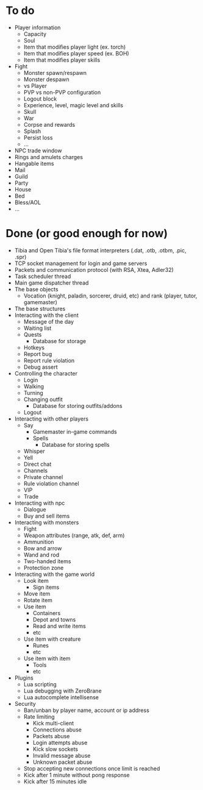 # To do

- Player information
	- Capacity
	- Soul
	- Item that modifies player light (ex. torch)
	- Item that modifies player speed (ex. BOH)
	- Item that modifies player skills
- Fight
	- Monster spawn/respawn
	- Monster despawn
	- vs Player
	- PVP vs non-PVP configuration
	- Logout block
	- Experience, level, magic level and skills
	- Skull
	- War
	- Corpse and rewards
	- Splash
	- Persist loss
	- ...
- NPC trade window
- Rings and amulets charges
- Hangable items
- Mail
- Guild
- Party
- House
- Bed
- Bless/AOL
- ...

# Done (or good enough for now)

- Tibia and Open Tibia's file format interpreters (.dat, .otb, .otbm, .pic, .spr)
- TCP socket management for login and game servers
- Packets and communication protocol (with RSA, Xtea, Adler32)
- Task scheduler thread
- Main game dispatcher thread
- The base objects
	- Vocation (knight, paladin, sorcerer, druid, etc) and rank (player, tutor, gamemaster) 
- The base structures
- Interacting with the client
	- Message of the day
	- Waiting list
	- Quests
		- Database for storage
	- Hotkeys
	- Report bug
	- Report rule violation
	- Debug assert
- Controlling the character
	- Login
	- Walking
	- Turning
	- Changing outfit
		- Database for storing outfits/addons
	- Logout
- Interacting with other players
	- Say
		- Gamemaster in-game commands
		- Spells
			- Database for storing spells
	- Whisper
	- Yell
	- Direct chat
	- Channels
	- Private channel
	- Rule violation channel
	- VIP
	- Trade
- Interacting with npc
	- Dialogue
	- Buy and sell items
- Interacting with monsters
	- Fight
	- Weapon attributes (range, atk, def, arm)
	- Ammunition
	- Bow and arrow
	- Wand and rod
	- Two-handed items
	- Protection zone
- Interacting with the game world 
	- Look item
		- Sign items
	- Move item
	- Rotate item
	- Use item
		- Containers
		- Depot and towns
		- Read and write items
		- etc
	- Use item with creature
		- Runes
		- etc
	- Use item with item
		- Tools
		- etc
- Plugins
	- Lua scripting
	- Lua debugging with ZeroBrane
	- Lua autocomplete intellisense
- Security
	- Ban/unban by player name, account or ip address
	- Rate limiting
		- Kick multi-client
		- Connections abuse
		- Packets abuse
		- Login attempts abuse
		- Kick slow sockets
		- Invalid message abuse
		- Unknown packet abuse
	- Stop accepting new connections once limit is reached
	- Kick after 1 minute without pong response
	- Kick after 15 minutes idle